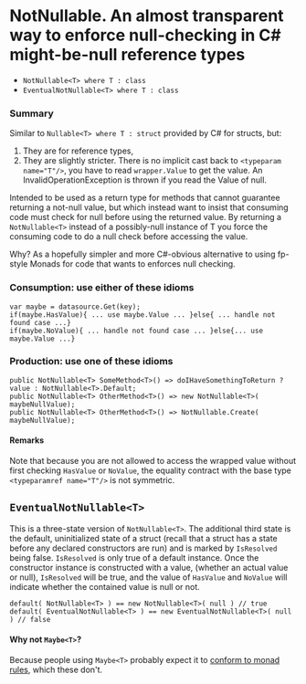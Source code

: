 # NotNullable. An almost transparent way to enforce null-checking in C# might-be-null reference types

- `NotNullable<T> where T : class` 
- `EventualNotNullable<T> where T : class`

### Summary

Similar to `Nullable<T> where T : struct` provided by C# for structs, but:
  
1. They are for reference types,
2. They are slightly stricter. There is no implicit cast back to `<typeparam name="T"/>`,
   you have to read `wrapper.Value` to get the value. An InvalidOperationException
   is thrown if you read the Value of null.

Intended to be used as a return type for methods that cannot guarantee returning a
not-null value, but which instead want to insist that consuming  code must check for null
before using the returned value.
By returning a `NotNullable<T>` instead of a possibly-null instance of <c>T</c>
you force the consuming code to do a null check before accessing the value.
  
<p>Why? As a hopefully simpler and more C#-obvious alternative to using fp-style Monads 
for code that wants to enforces null checking.</p>

### Consumption: use either of these idioms
```
var maybe = datasource.Get(key);
if(maybe.HasValue){ ... use maybe.Value ... }else{ ... handle not found case ...}
if(maybe.NoValue){ ... handle not found case ... }else{... use maybe.Value ...}
```

### Production: use one of these idioms
```
public NotNullable<T> SomeMethod<T>() => doIHaveSomethingToReturn ? value : NotNullable<T>.Default; 
public NotNullable<T> OtherMethod<T>() => new NotNullable<T>( maybeNullValue); 
public NotNullable<T> OtherMethod<T>() => NotNullable.Create( maybeNullValue); 
```

#### Remarks
Note that because you are not allowed to access the wrapped value without
first checking `HasValue` or `NoValue`, the equality
contract with the base type `<typeparamref name="T"/>` is not symmetric.

## `EventualNotNullable<T>`

This is a three-state version of `NotNullable<T>`. The additional third state is the 
default, uninitialized state of a struct (recall that a struct has a state before 
any declared constructors are run) and is marked by `IsResolved` being false.
`IsResolved` is only true of a default instance. Once the constructor instance 
is constructed with a value, (whether an actual value or null), `IsResolved`
will be true, and the value of `HasValue` and `NoValue` will indicate whether the contained
value is null or not.

```
default( NotNullable<T> ) == new NotNullable<T>( null ) // true
default( EventualNotNullable<T> ) == new EventualNotNullable<T>( null ) // false
```

#### Why not `Maybe<T>`?

Because people using `Maybe<T>` probably expect it to <a href="https://en.wikipedia.org/wiki/Monad_(functional_programming)#An_example:_Maybe">
conform to monad rules</a>, which these don't.
